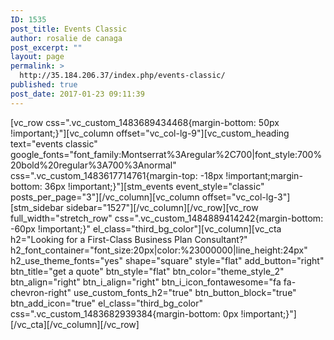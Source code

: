 ```yaml
---
ID: 1535
post_title: Events Classic
author: rosalie de canaga
post_excerpt: ""
layout: page
permalink: >
  http://35.184.206.37/index.php/events-classic/
published: true
post_date: 2017-01-23 09:11:39
---
```

[vc_row css=".vc_custom_1483689434468{margin-bottom: 50px !important;}"][vc_column offset="vc_col-lg-9"][vc_custom_heading text="events classic" google_fonts="font_family:Montserrat%3Aregular%2C700|font_style:700%20bold%20regular%3A700%3Anormal" css=".vc_custom_1483617714761{margin-top: -18px !important;margin-bottom: 36px !important;}"][stm_events event_style="classic" posts_per_page="3"][/vc_column][vc_column offset="vc_col-lg-3"][stm_sidebar sidebar="1527"][/vc_column][/vc_row][vc_row full_width="stretch_row" css=".vc_custom_1484889414242{margin-bottom: -60px !important;}" el_class="third_bg_color"][vc_column][vc_cta h2="Looking for a First-Class Business Plan Consultant?" h2_font_container="font_size:20px|color:%23000000|line_height:24px" h2_use_theme_fonts="yes" shape="square" style="flat" add_button="right" btn_title="get a quote" btn_style="flat" btn_color="theme_style_2" btn_align="right" btn_i_align="right" btn_i_icon_fontawesome="fa fa-chevron-right" use_custom_fonts_h2="true" btn_button_block="true" btn_add_icon="true" el_class="third_bg_color" css=".vc_custom_1483682939384{margin-bottom: 0px !important;}"][/vc_cta][/vc_column][/vc_row]